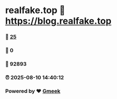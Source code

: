 # realfake.top :link: https://blog.realfake.top 
### :page_facing_up: [25](https://blog.realfake.top/tag.html) 
### :speech_balloon: 0 
### :hibiscus: 92893 
### :alarm_clock: 2025-08-10 14:40:12 
### Powered by :heart: [Gmeek](https://github.com/Meekdai/Gmeek)
